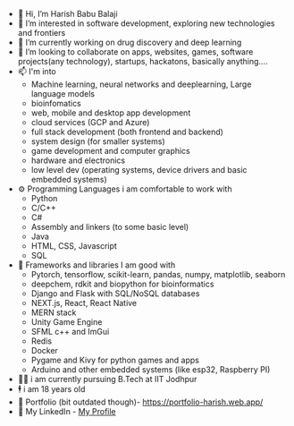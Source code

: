 - 👋 Hi, I’m Harish Babu Balaji
- 👀 I’m interested in software development, exploring new technologies and frontiers
- 🌱 I’m currently working on drug discovery and deep learning
- 💞️ I’m looking to collaborate on apps, websites, games, software projects(any technology), startups, hackatons, basically anything....
- 📫 I'm into
  - Machine learning, neural networks and deeplearning, Large language models
  - bioinfomatics
  - web, mobile and desktop app development
  - cloud services (GCP and Azure)
  - full stack development (both frontend and backend)
  - system design (for smaller systems)
  - game development and computer graphics
  - hardware and electronics
  - low level dev (operating systems, device drivers and basic embedded systems)
- ⚙️ Programming Languages i am comfortable to work with
    - Python
    - C/C++
    - C#
    - Assembly and linkers (to some basic level)
    - Java
    - HTML, CSS, Javascript
    - SQL
- 🧾 Frameworks and libraries I am good with
  - Pytorch, tensorflow, scikit-learn, pandas, numpy, matplotlib, seaborn
  - deepchem, rdkit and biopython for bioinformatics
  - Django and Flask with SQL/NoSQL databases
  - NEXT.js, React, React Native
  - MERN stack
  - Unity Game Engine
  - SFML c++ and ImGui
  - Redis
  - Docker
  - Pygame and Kivy for python games and apps
  - Arduino and other embedded systems (like esp32, Raspberry PI)
- 👨‍🎓 i am currently pursuing B.Tech at IIT Jodhpur
- 🕴 i am 18 years old
- 🧾 Portfolio (bit outdated though)- https://portfolio-harish.web.app/
- 🌟 My LinkedIn - [My Profile](https://www.linkedin.com/in/harish-babu-balaji-188453269/)

<!---
harishbabu2007/harishbabu2007 is a ✨ special ✨ repository because its `README.md` (this file) appears on your GitHub profile.
You can click the Preview link to take a look at your changes.
--->
